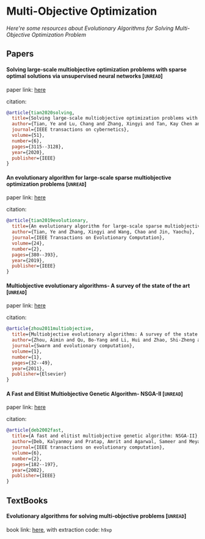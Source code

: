 # Multi-Objective Optimization
*Here're some resources about Evolutionary Algorithms for Solving Multi-Objective Optimization Problem*

## Papers


#### Solving large-scale multiobjective optimization problems with sparse optimal solutions via unsupervised neural networks [`UNREAD`]

paper link: [here](https://openresearch.surrey.ac.uk/esploro/fulltext/journalArticle/Solving-Large-Scale-Multi-Objective-Optimization-Problems-with/99513286502346?repId=12139084900002346&mId=13140378470002346&institution=44SUR_INST)

citation: 
```bibtex
@article{tian2020solving,
  title={Solving large-scale multiobjective optimization problems with sparse optimal solutions via unsupervised neural networks},
  author={Tian, Ye and Lu, Chang and Zhang, Xingyi and Tan, Kay Chen and Jin, Yaochu},
  journal={IEEE transactions on cybernetics},
  volume={51},
  number={6},
  pages={3115--3128},
  year={2020},
  publisher={IEEE}
}
```

#### An evolutionary algorithm for large-scale sparse multiobjective optimization problems [`UNREAD`]

paper link: [here](https://openresearch.surrey.ac.uk/esploro/fulltext/journalArticle/An-Evolutionary-Algorithm-for-Large-Scale-Sparse/99515481102346?repId=12139776710002346&mId=13140562420002346&institution=44SUR_INST)

citation: 
```bibtex
@article{tian2019evolutionary,
  title={An evolutionary algorithm for large-scale sparse multiobjective optimization problems},
  author={Tian, Ye and Zhang, Xingyi and Wang, Chao and Jin, Yaochu},
  journal={IEEE Transactions on Evolutionary Computation},
  volume={24},
  number={2},
  pages={380--393},
  year={2019},
  publisher={IEEE}
}
```




#### Multiobjective evolutionary algorithms- A survey of the state of the art [`UNREAD`]

paper link: [here](http://i2pc.es/coss/Docencia/SignalProcessingReviews/Zhou2011.pdf)

citation: 
```bibtex
@article{zhou2011multiobjective,
  title={Multiobjective evolutionary algorithms: A survey of the state of the art},
  author={Zhou, Aimin and Qu, Bo-Yang and Li, Hui and Zhao, Shi-Zheng and Suganthan, Ponnuthurai Nagaratnam and Zhang, Qingfu},
  journal={Swarm and evolutionary computation},
  volume={1},
  number={1},
  pages={32--49},
  year={2011},
  publisher={Elsevier}
}
```

#### A Fast and Elitist Multiobjective Genetic Algorithm- NSGA-II [`UNREAD`]

paper link: [here](https://web.njit.edu/~horacio/Math451H/download/2002-6-2-DEB-NSGA-II.pdf)

citation: 
```bibtex
@article{deb2002fast,
  title={A fast and elitist multiobjective genetic algorithm: NSGA-II},
  author={Deb, Kalyanmoy and Pratap, Amrit and Agarwal, Sameer and Meyarivan, TAMT},
  journal={IEEE transactions on evolutionary computation},
  volume={6},
  number={2},
  pages={182--197},
  year={2002},
  publisher={IEEE}
}
```




## TextBooks

#### Evolutionary algorithms for solving multi-objective problems [`UNREAD`]

book link: [here](https://pan.baidu.com/s/1nXw8G1zFeuMsf-sLs0AAqw), with extraction code: `h9xp`


